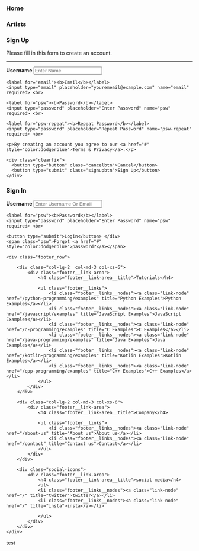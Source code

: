 
<!DOCTYPE html>
<html lang="eng" dir="ltr" > 
<head> <title> pname </title> </head> 
<body>
    <h3>Home</h3>
    <h3>Artists</h3>
 <form action="action_page.php" method="post">
  <div class="container">
    <h3>Sign Up</h3>
    <p>Please fill in this form to create an account.</p>
    <hr>
    <label for="uname"><b>Username </b></label>
    <input type="text" placeholder="Enter Name" name="uname" required> <br>

    <label for="email"><b>Email</b></label>
    <input type="email" placeholder="youremeail@example.com" name="email" required> <br>

    <label for="psw"><b>Password</b></label>
    <input type="password" placeholder="Enter Password" name="psw" required> <br>

    <label for="psw-repeat"><b>Repeat Password</b></label>
    <input type="password" placeholder="Repeat Password" name="psw-repeat" required> <br>

    <p>By creating an account you agree to our <a href="#" style="color:dodgerblue">Terms & Privacy</a>.</p>

    <div class="clearfix">
      <button type="button" class="cancelbtn">Cancel</button>
      <button type="submit" class="signupbtn">Sign Up</button>
    </div>
  </div>
  </form>
<form action="action_page.php" method="post">
 <div class="container">
    <h3>Sign In</h3>
    <label for="uname"><b>Username</b></label>
    <input type="text" placeholder="Enter Username Or Email" name="uname" required> <br>

    <label for="psw"><b>Password</b></label>
    <input type="password" placeholder="Enter Password" name="psw" required> <br>

    <button type="submit">Login</button> </div>
    <span class="psw">Forgot <a href="#" style="color:dodgerblue">password?</a></span>

</form>

    <div class="footer_row">

        <div class="col-lg-2  col-md-3 col-xs-6">
            <div class="footer__link-area">
                <h4 class="footer__link-area__title">Tutorials</h4>

                <ul class="footer__links">
                    <li class="footer__links__nodes"><a class="link-node" href="/python-programming/examples" title="Python Examples">Python Examples</a></li>
                    <li class="footer__links__nodes"><a class="link-node" href="/javascript/examples" title="JavaScript Examples">JavaScript Examples</a></li>
                    <li class="footer__links__nodes"><a class="link-node" href="/c-programming/examples" title="C Examples">C Examples</a></li>
                    <li class="footer__links__nodes"><a class="link-node" href="/java-programming/examples" title="Java Examples">Java Examples</a></li>
                    <li class="footer__links__nodes"><a class="link-node" href="/kotlin-programming/examples" title="Kotlin Examples">Kotlin Examples</a></li>
                    <li class="footer__links__nodes"><a class="link-node" href="/cpp-programming/examples" title="C++ Examples">C++ Examples</a></li>
                </ul>
            </div>
        </div>

        <div class="col-lg-2 col-md-3 col-xs-6">
            <div class="footer__link-area">
                <h4 class="footer__link-area__title">Company</h4>

                <ul class="footer__links">
                    <li class="footer__links__nodes"><a class="link-node" href="/about-us" title="About us">About us</a></li>
					<li class="footer__links__nodes"><a class="link-node" href="/contact" title="Contact us">Contact</a></li>
				</ul>
            </div>
        </div>
		
        <div class="social-icons">
		    <div class="footer__link-area">
		        <h4 class="footer__link-area__title">social media</h4>
		        <ul>
		        <li class="footer__links__nodes"><a class="link-node" href="/" title="twitter">twitter</a></li>		
			    <li class="footer__links__nodes"><a class="link-node" href="/" title="insta">insta</a></li>

		        </ul>
			</div>
		</div>		
    </div>
	
	
 </body> 
 </html>
 
 
 
 
 
 test
 
